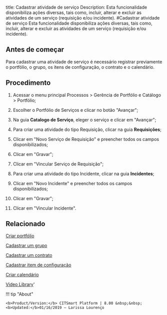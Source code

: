 title: Cadastrar atividade de serviço
Description: Esta funcionalidade disponibiliza ações diversas, tais como, incluir, alterar e excluir as atividades de um serviço (requisição e/ou incidente).
#Cadastrar atividade de serviço
Esta funcionalidade disponibiliza ações diversas, tais como, incluir, alterar e excluir as atividades de um serviço (requisição e/ou incidente).

Antes de começar
--------------------

Para cadastrar uma atividade de serviço é necessário registrar previamente o
portfólio, o grupo, os itens de configuração, o contrato e o calendário.

Procedimento
----------------

1.  Acessar o menu principal Processos \> Gerência de Portfólio e Catálogo \>
    Portfólio;

2.  Escolher o Portfólio de Serviços e clicar no botão "Avançar";

3.  Na guia **Catalogo de Serviço**, eleger o serviço e clicar em "Avançar";

4.  Para criar uma atividade do tipo Requisição, clicar na guia **Requisições**;

5.  Clicar em "Novo Serviço de Requisição" e preencher todos os campos
    disponibilizados;

6.  Clicar em "Gravar";

7.  Clicar em "Vincular Serviço de Requisição";

8.  Para criar uma atividade do tipo Incidente, clicar na guia **Incidentes**;

9.  Clicar em "Novo Incidente" e preencher todos os campos disponibilizados;

10. Clicar em "Gravar";

11. Clicar em "Vincular Incidente".

Relacionado
---------------

[Criar portfólio](/pt-br/citsmart-esp-8/processes/portfolio-and-catalog/use/create-the-portfolio.html)

[Cadastrar um grupo](/pt-br/citsmart-esp-8/initial-settings/access-settings/user/register-groups.html)

[Cadastrar um contrato](/pt-br/citsmart-esp-8/additional-features/contract-management/use/register-contract.html)

[Cadastrar item de configuração](/pt-br/citsmart-esp-8/processes/configuration/use/register-CI.html)

[Criar calendário](/pt-br/citsmart-esp-8/platform-administration/time/create-calendar.html)


<i class='fa fa-youtube-play  fa-2x' style='color:#97ce17;vertical-align: middle;'> </i> [Video Library](https://www.youtube.com/playlist?list=PLB5qK2uzf2RNuLck4D45CohnoacGmsTys)'

!!! tip "About"

    <b>Product/Version:</b> CITSmart Platform | 8.00 &nbsp;&nbsp;
    <b>Updated:</b>01/16/2019 – Larissa Lourenço
